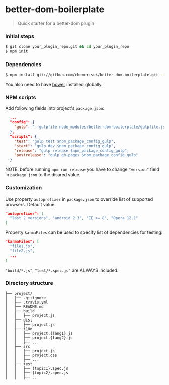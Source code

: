 # better-dom-boilerplate
> Quick starter for a better-dom plugin

### Initial steps

```sh
$ git clone your_plugin_repo.git && cd your_plugin_repo
$ npm init
```

### Dependencies

```sh
$ npm install git://github.com/chemerisuk/better-dom-boilerplate.git --save-dev
```

You also need to have [bower](http://bower.io/) installed globally.

### NPM scripts
Add following fields into project's `package.json`:

```json
  ...
  "config": {
    "gulp": "--gulpfile node_modules/better-dom-boilerplate/gulpfile.js --cwd ."
  },
  "scripts": {
    "test": "gulp test $npm_package_config_gulp",
    "start": "gulp dev $npm_package_config_gulp",
    "release": "gulp release $npm_package_config_gulp",
    "postrelease": "gulp gh-pages $npm_package_config_gulp"
  }
```

NOTE: before running `npm run release` you have to change `"version"` field in `package.json` to the disared value.

### Customization
Use property `autoprefixer` in `package.json` to override list of supported browsers. Default value:

```json
"autoprefixer": [
  "last 2 versions", "android 2.3", "IE >= 8", "Opera 12.1"
]
```

Property `karmaFiles` can be used to specify list of dependencies for testing:

```json
"karmaFiles": [
  "file1.js",
  "file2.js",
  ...
]
```

`"build/*.js"`, `"test/*.spec.js"` are ALWAYS included.

### Directory structure
```
├── project/
│   ├── .gitignore
│   ├── .travis.yml
│   ├── README.md
│   ├── build
│   │   ├── project.js
│   ├── dist
│   │   ├── project.js
│   ├── i18n
│   │   ├── project.{lang1}.js
│   │   ├── project.{lang2}.js
│   │   ├── ...
│   ├── src
│   │   ├── project.js
│   │   ├── project.css
│   │   ├── ...
│   ├── test
│   │   ├── {topic1}.spec.js
│   │   ├── {topic2}.spec.js
│   │   ├── ...
```